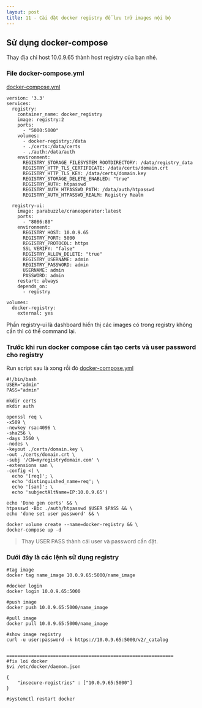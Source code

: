 ```yaml
---
layout: post
title: 11 - Cài đặt docker registry để lưu trữ images nội bộ
---
```

## Sử dụng docker-compose 

<aside class="warning">
Thay địa chỉ host 10.0.9.65 thành host registry của bạn nhé.
</aside>

### File docker-compose.yml
[docker-compose.yml](/file/docker-registry/docker-compose.yml)
```
version: '3.3'
services:
  registry:
    container_name: docker_registry
    image: registry:2
    ports:
      - "5000:5000"
    volumes:
      - docker-registry:/data
      - ./certs:/data/certs
      - ./auth:/data/auth
    environment:
      REGISTRY_STORAGE_FILESYSTEM_ROOTDIRECTORY: /data/registry_data
      REGISTRY_HTTP_TLS_CERTIFICATE: /data/certs/domain.crt
      REGISTRY_HTTP_TLS_KEY: /data/certs/domain.key
      REGISTRY_STORAGE_DELETE_ENABLED: "true"
      REGISTRY_AUTH: htpasswd
      REGISTRY_AUTH_HTPASSWD_PATH: /data/auth/htpasswd
      REGISTRY_AUTH_HTPASSWD_REALM: Registry Realm

  registry-ui:
    image: parabuzzle/craneoperator:latest
    ports:
      - "8086:80"
    environment:
      REGISTRY_HOST: 10.0.9.65
      REGISTRY_PORT: 5000
      REGISTRY_PROTOCOL: https
      SSL_VERIFY: "false"
      REGISTRY_ALLOW_DELETE: "true"
      REGISTRY_USERNAME: admin
      REGISTRY_PASSWORD: admin
      USERNAME: admin
      PASSWORD: admin
    restart: always
    depends_on:
      - registry

volumes:
  docker-registry:
    external: yes
```
Phần registry-ui là dashboard hiển thị các images có trong registry không cần thì có thể command lại.

### Trước khi run docker compose cần tạo certs và user password cho registry
Run script sau là xong rồi đó
[docker-compose.yml](/file/docker-registry/cli.sh)
```
#!/bin/bash
USER="admin"
PASS="admin"

mkdir certs
mkdir auth

openssl req \
-x509 \
-newkey rsa:4096 \
-sha256 \
-days 3560 \
-nodes \
-keyout ./certs/domain.key \
-out ./certs/domain.crt \
-subj '/CN=myregistrydomain.com' \
-extensions san \
-config <( \
  echo '[req]'; \
  echo 'distinguished_name=req'; \
  echo '[san]'; \
  echo 'subjectAltName=IP:10.0.9.65')

echo 'Done gen certs' && \
htpasswd -Bbc ./auth/htpasswd $USER $PASS && \
echo 'done set user password' && \

docker volume create --name=docker-registry && \
docker-compose up -d

```
> Thay USER PASS thành cái user và password cần đặt.

### Dưới đây là các lệnh sử dụng registry

```
#tag image
docker tag name_image 10.0.9.65:5000/name_image

#docker login
docker login 10.0.9.65:5000

#push image
docker push 10.0.9.65:5000/name_image

#pull image
docker pull 10.0.9.65:5000/name_image

#show image registry
curl -u user:password -k https://10.0.9.65:5000/v2/_catalog


=============================================================
#fix loi docker  
$vi /etc/docker/daemon.json

{
    "insecure-registries" : ["10.0.9.65:5000"]
}

#systemctl restart docker
```